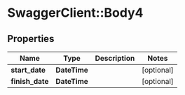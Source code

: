# SwaggerClient::Body4

## Properties
Name | Type | Description | Notes
------------ | ------------- | ------------- | -------------
**start_date** | **DateTime** |  | [optional] 
**finish_date** | **DateTime** |  | [optional] 


